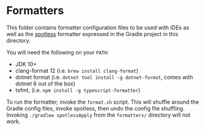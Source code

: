 # Formatters
This folder contains formatter configuration files to be used with IDEs as well as the [spotless](https://github.com/diffplug/spotless/blob/main/plugin-gradle/README.md) formatter expressed in the Gradle project in this directory.

You will need the following on your `PATH`:

- JDK 10+
- clang-format 12 (i.e. `brew install clang-format`)
- dotnet format (i.e. `dotnet tool install -g dotnet-format`, comes with dotnet 6 out of the box)
- tsfmt, (i.e. `npm install -g typescript-formatter`)

To run the formatter, invoke the `format.sh` script. This will shuffle around the Gradle config files, invoke spotless, then undo the config file shuffling. Invoking `./gradlew spotlessApply` from the `formatters/` directory will not work.